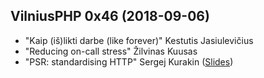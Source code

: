 ## VilniusPHP 0x46 (2018-09-06)
* "Kaip (iš)likti darbe (like forever)" Kestutis Jasiulevičius
* "Reducing on-call stress" Žilvinas Kuusas
* "PSR: standardising HTTP" Sergej Kurakin ([Slides](https://kurakin.info/files/vilniusphp/Sergej_Kurakin_PSR_standardising_HTTP.pdf))

